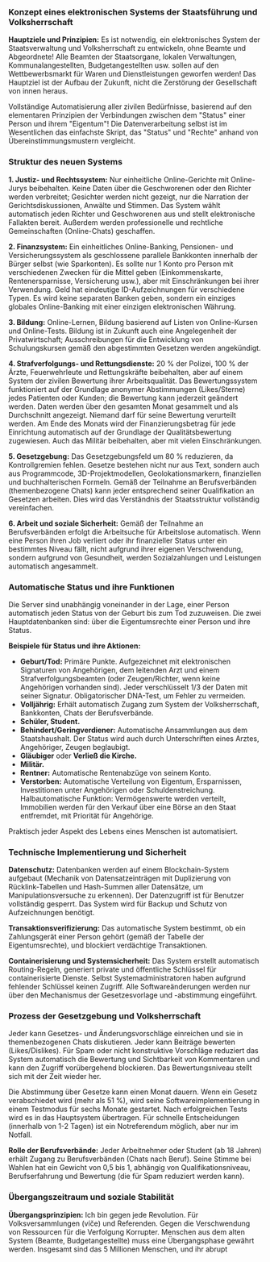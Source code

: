 ### **Konzept eines elektronischen Systems der Staatsführung und Volksherrschaft**

**Hauptziele und Prinzipien:**
Es ist notwendig, ein elektronisches System der Staatsverwaltung und Volksherrschaft zu entwickeln, ohne Beamte und Abgeordnete! Alle Beamten der Staatsorgane, lokalen Verwaltungen, Kommunalangestellten, Budgetangestellten usw. sollen auf den Wettbewerbsmarkt für Waren und Dienstleistungen geworfen werden! Das Hauptziel ist der Aufbau der Zukunft, nicht die Zerstörung der Gesellschaft von innen heraus.

Vollständige Automatisierung aller zivilen Bedürfnisse, basierend auf den elementaren Prinzipien der Verbindungen zwischen dem "Status" einer Person und ihrem "Eigentum"! Die Datenverarbeitung selbst ist im Wesentlichen das einfachste Skript, das "Status" und "Rechte" anhand von Übereinstimmungsmustern vergleicht.

### **Struktur des neuen Systems**

**1. Justiz- und Rechtssystem:**
Nur einheitliche Online-Gerichte mit Online-Jurys beibehalten. Keine Daten über die Geschworenen oder den Richter werden verbreitet; Gesichter werden nicht gezeigt, nur die Narration der Gerichtsdiskussionen, Anwälte und Stimmen. Das System wählt automatisch jeden Richter und Geschworenen aus und stellt elektronische Fallakten bereit. Außerdem werden professionelle und rechtliche Gemeinschaften (Online-Chats) geschaffen.

**2. Finanzsystem:**
Ein einheitliches Online-Banking, Pensionen- und Versicherungssystem als geschlossene parallele Bankkonten innerhalb der Bürger selbst (wie Sparkonten). Es sollte nur 1 Konto pro Person mit verschiedenen Zwecken für die Mittel geben (Einkommenskarte, Rentenersparnisse, Versicherung usw.), aber mit Einschränkungen bei ihrer Verwendung. Geld hat eindeutige ID-Aufzeichnungen für verschiedene Typen. Es wird keine separaten Banken geben, sondern ein einziges globales Online-Banking mit einer einzigen elektronischen Währung.

**3. Bildung:**
Online-Lernen, Bildung basierend auf Listen von Online-Kursen und Online-Tests. Bildung ist in Zukunft auch eine Angelegenheit der Privatwirtschaft; Ausschreibungen für die Entwicklung von Schulungskursen gemäß den abgestimmten Gesetzen werden angekündigt.

**4. Strafverfolgungs- und Rettungsdienste:**
20 % der Polizei, 100 % der Ärzte, Feuerwehrleute und Rettungskräfte beibehalten, aber auf einem System der zivilen Bewertung ihrer Arbeitsqualität. Das Bewertungssystem funktioniert auf der Grundlage anonymer Abstimmungen (Likes/Sterne) jedes Patienten oder Kunden; die Bewertung kann jederzeit geändert werden. Daten werden über den gesamten Monat gesammelt und als Durchschnitt angezeigt. Niemand darf für seine Bewertung verurteilt werden. Am Ende des Monats wird der Finanzierungsbetrag für jede Einrichtung automatisch auf der Grundlage der Qualitätsbewertung zugewiesen. Auch das Militär beibehalten, aber mit vielen Einschränkungen.

**5. Gesetzgebung:**
Das Gesetzgebungsfeld um 80 % reduzieren, da Kontrollgremien fehlen. Gesetze bestehen nicht nur aus Text, sondern auch aus Programmcode, 3D-Projektmodellen, Geolokationsmarkern, finanziellen und buchhalterischen Formeln. Gemäß der Teilnahme an Berufsverbänden (themenbezogene Chats) kann jeder entsprechend seiner Qualifikation an Gesetzen arbeiten. Dies wird das Verständnis der Staatsstruktur vollständig vereinfachen.

**6. Arbeit und soziale Sicherheit:**
Gemäß der Teilnahme an Berufsverbänden erfolgt die Arbeitsuche für Arbeitslose automatisch. Wenn eine Person ihren Job verliert oder ihr finanzieller Status unter ein bestimmtes Niveau fällt, nicht aufgrund ihrer eigenen Verschwendung, sondern aufgrund von Gesundheit, werden Sozialzahlungen und Leistungen automatisch angesammelt.

### **Automatische Status und ihre Funktionen**

Die Server sind unabhängig voneinander in der Lage, einer Person automatisch jeden Status von der Geburt bis zum Tod zuzuweisen. Die zwei Hauptdatenbanken sind: über die Eigentumsrechte einer Person und ihre Status.

**Beispiele für Status und ihre Aktionen:**
*   **Geburt/Tod:** Primäre Punkte. Aufgezeichnet mit elektronischen Signaturen von Angehörigen, dem leitenden Arzt und einem Strafverfolgungsbeamten (oder Zeugen/Richter, wenn keine Angehörigen vorhanden sind). Jeder verschlüsselt 1/3 der Daten mit seiner Signatur. Obligatorischer DNA-Test, um Fehler zu vermeiden.
*   **Volljährig:** Erhält automatisch Zugang zum System der Volksherrschaft, Bankkonten, Chats der Berufsverbände.
*   **Schüler, Student.**
*   **Behindert/Geringverdiener:** Automatische Ansammlungen aus dem Staatshaushalt. Der Status wird auch durch Unterschriften eines Arztes, Angehöriger, Zeugen beglaubigt.
*   **Gläubiger** oder **Verließ die Kirche.**
*   **Militär.**
*   **Rentner:** Automatische Rentenabzüge von seinem Konto.
*   **Verstorben:** Automatische Verteilung von Eigentum, Ersparnissen, Investitionen unter Angehörigen oder Schuldenstreichung. Halbautomatische Funktion: Vermögenswerte werden verteilt, Immobilien werden für den Verkauf über eine Börse an den Staat entfremdet, mit Priorität für Angehörige.

Praktisch jeder Aspekt des Lebens eines Menschen ist automatisiert.

### **Technische Implementierung und Sicherheit**

**Datenschutz:**
Datenbanken werden auf einem Blockchain-System aufgebaut (Mechanik von Datensatzeinträgen mit Duplizierung von Rücklink-Tabellen und Hash-Summen aller Datensätze, um Manipulationsversuche zu erkennen). Der Datenzugriff ist für Benutzer vollständig gesperrt. Das System wird für Backup und Schutz von Aufzeichnungen benötigt.

**Transaktionsverifizierung:**
Das automatische System bestimmt, ob ein Zahlungsgerät einer Person gehört (gemäß der Tabelle der Eigentumsrechte), und blockiert verdächtige Transaktionen.

**Containerisierung und Systemsicherheit:**
Das System erstellt automatisch Routing-Regeln, generiert private und öffentliche Schlüssel für containerisierte Dienste. Selbst Systemadministratoren haben aufgrund fehlender Schlüssel keinen Zugriff. Alle Softwareänderungen werden nur über den Mechanismus der Gesetzesvorlage und -abstimmung eingeführt.

### **Prozess der Gesetzgebung und Volksherrschaft**

Jeder kann Gesetzes- und Änderungsvorschläge einreichen und sie in themenbezogenen Chats diskutieren. Jeder kann Beiträge bewerten (Likes/Dislikes). Für Spam oder nicht konstruktive Vorschläge reduziert das System automatisch die Bewertung und Sichtbarkeit von Kommentaren und kann den Zugriff vorübergehend blockieren. Das Bewertungsniveau stellt sich mit der Zeit wieder her.

Die Abstimmung über Gesetze kann einen Monat dauern. Wenn ein Gesetz verabschiedet wird (mehr als 51 %), wird seine Softwareimplementierung in einem Testmodus für sechs Monate gestartet. Nach erfolgreichen Tests wird es in das Hauptsystem übertragen. Für schnelle Entscheidungen (innerhalb von 1-2 Tagen) ist ein Notreferendum möglich, aber nur im Notfall.

**Rolle der Berufsverbände:**
Jeder Arbeitnehmer oder Student (ab 18 Jahren) erhält Zugang zu Berufsverbänden (Chats nach Beruf). Seine Stimme bei Wahlen hat ein Gewicht von 0,5 bis 1, abhängig von Qualifikationsniveau, Berufserfahrung und Bewertung (die für Spam reduziert werden kann).

### **Übergangszeitraum und soziale Stabilität**

**Übergangsprinzipien:**
Ich bin gegen jede Revolution. Für Volksversammlungen (víče) und Referenden. Gegen die Verschwendung von Ressourcen für die Verfolgung Korrupter. Menschen aus dem alten System (Beamte, Budgetangestellte) muss eine Übergangsphase gewährt werden. Insgesamt sind das 5 Millionen Menschen, und ihr abrupt
